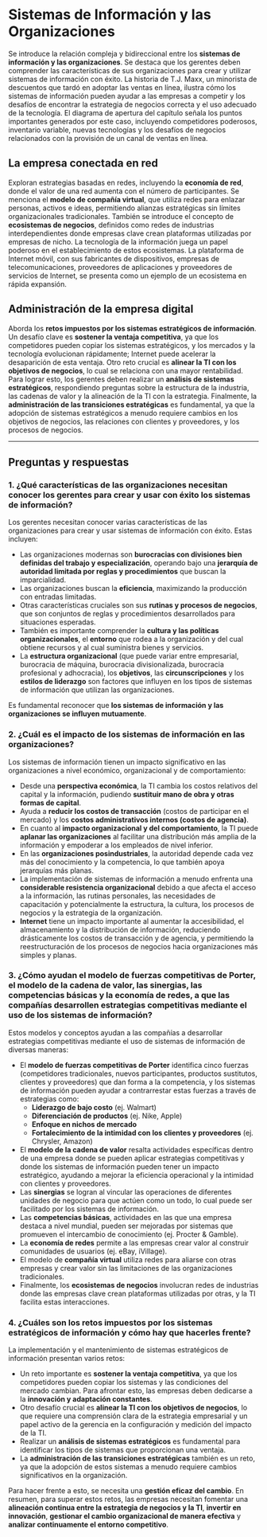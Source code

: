 # Sistemas de Información y las Organizaciones

Se introduce la relación compleja y bidireccional entre los **sistemas de información y las organizaciones**. Se destaca que los gerentes deben comprender las características de sus organizaciones para crear y utilizar sistemas de información con éxito. La historia de T.J. Maxx, un minorista de descuentos que tardó en adoptar las ventas en línea, ilustra cómo los sistemas de información pueden ayudar a las empresas a competir y los desafíos de encontrar la estrategia de negocios correcta y el uso adecuado de la tecnología. El diagrama de apertura del capítulo señala los puntos importantes generados por este caso, incluyendo competidores poderosos, inventario variable, nuevas tecnologías y los desafíos de negocios relacionados con la provisión de un canal de ventas en línea.

## La empresa conectada en red

Exploran estrategias basadas en redes, incluyendo la **economía de red**, donde el valor de una red aumenta con el número de participantes. Se menciona el **modelo de compañía virtual**, que utiliza redes para enlazar personas, activos e ideas, permitiendo alianzas estratégicas sin límites organizacionales tradicionales. También se introduce el concepto de **ecosistemas de negocios**, definidos como redes de industrias interdependientes donde empresas clave crean plataformas utilizadas por empresas de nicho. La tecnología de la información juega un papel poderoso en el establecimiento de estos ecosistemas. La plataforma de Internet móvil, con sus fabricantes de dispositivos, empresas de telecomunicaciones, proveedores de aplicaciones y proveedores de servicios de Internet, se presenta como un ejemplo de un ecosistema en rápida expansión.

## Administración de la empresa digital

Aborda los **retos impuestos por los sistemas estratégicos de información**. Un desafío clave es **sostener la ventaja competitiva**, ya que los competidores pueden copiar los sistemas estratégicos, y los mercados y la tecnología evolucionan rápidamente; Internet puede acelerar la desaparición de esta ventaja. Otro reto crucial es **alinear la TI con los objetivos de negocios**, lo cual se relaciona con una mayor rentabilidad. Para lograr esto, los gerentes deben realizar un **análisis de sistemas estratégicos**, respondiendo preguntas sobre la estructura de la industria, las cadenas de valor y la alineación de la TI con la estrategia. Finalmente, la **administración de las transiciones estratégicas** es fundamental, ya que la adopción de sistemas estratégicos a menudo requiere cambios en los objetivos de negocios, las relaciones con clientes y proveedores, y los procesos de negocios.

---

## Preguntas y respuestas

### 1. ¿Qué características de las organizaciones necesitan conocer los gerentes para crear y usar con éxito los sistemas de información?

Los gerentes necesitan conocer varias características de las organizaciones para crear y usar sistemas de información con éxito. Estas incluyen:

- Las organizaciones modernas son **burocracias con divisiones bien definidas del trabajo y especialización**, operando bajo una **jerarquía de autoridad limitada por reglas y procedimientos** que buscan la imparcialidad.
- Las organizaciones buscan la **eficiencia**, maximizando la producción con entradas limitadas.
- Otras características cruciales son sus **rutinas y procesos de negocios**, que son conjuntos de reglas y procedimientos desarrollados para situaciones esperadas.
- También es importante comprender la **cultura y las políticas organizacionales**, el **entorno** que rodea a la organización y del cual obtiene recursos y al cual suministra bienes y servicios.
- La **estructura organizacional** (que puede variar entre empresarial, burocracia de máquina, burocracia divisionalizada, burocracia profesional y adhocracia), los **objetivos**, las **circunscripciones** y los **estilos de liderazgo** son factores que influyen en los tipos de sistemas de información que utilizan las organizaciones.

Es fundamental reconocer que **los sistemas de información y las organizaciones se influyen mutuamente**.

### 2. ¿Cuál es el impacto de los sistemas de información en las organizaciones?

Los sistemas de información tienen un impacto significativo en las organizaciones a nivel económico, organizacional y de comportamiento:

- Desde una **perspectiva económica**, la TI cambia los costos relativos del capital y la información, pudiendo **sustituir mano de obra y otras formas de capital**.
- Ayuda a **reducir los costos de transacción** (costos de participar en el mercado) y los **costos administrativos internos (costos de agencia)**.
- En cuanto al **impacto organizacional y del comportamiento**, la TI puede **aplanar las organizaciones** al facilitar una distribución más amplia de la información y empoderar a los empleados de nivel inferior.
- En las **organizaciones posindustriales**, la autoridad depende cada vez más del conocimiento y la competencia, lo que también apoya jerarquías más planas.
- La implementación de sistemas de información a menudo enfrenta una **considerable resistencia organizacional** debido a que afecta el acceso a la información, las rutinas personales, las necesidades de capacitación y potencialmente la estructura, la cultura, los procesos de negocios y la estrategia de la organización.
- **Internet** tiene un impacto importante al aumentar la accesibilidad, el almacenamiento y la distribución de información, reduciendo drásticamente los costos de transacción y de agencia, y permitiendo la reestructuración de los procesos de negocios hacia organizaciones más simples y planas.

### 3. ¿Cómo ayudan el modelo de fuerzas competitivas de Porter, el modelo de la cadena de valor, las sinergias, las competencias básicas y la economía de redes, a que las compañías desarrollen estrategias competitivas mediante el uso de los sistemas de información?

Estos modelos y conceptos ayudan a las compañías a desarrollar estrategias competitivas mediante el uso de sistemas de información de diversas maneras:

- El **modelo de fuerzas competitivas de Porter** identifica cinco fuerzas (competidores tradicionales, nuevos participantes, productos sustitutos, clientes y proveedores) que dan forma a la competencia, y los sistemas de información pueden ayudar a contrarrestar estas fuerzas a través de estrategias como:
  - **Liderazgo de bajo costo** (ej. Walmart)
  - **Diferenciación de productos** (ej. Nike, Apple)
  - **Enfoque en nichos de mercado**
  - **Fortalecimiento de la intimidad con los clientes y proveedores** (ej. Chrysler, Amazon)
- El **modelo de la cadena de valor** resalta actividades específicas dentro de una empresa donde se pueden aplicar estrategias competitivas y donde los sistemas de información pueden tener un impacto estratégico, ayudando a mejorar la eficiencia operacional y la intimidad con clientes y proveedores.
- Las **sinergias** se logran al vincular las operaciones de diferentes unidades de negocio para que actúen como un todo, lo cual puede ser facilitado por los sistemas de información.
- Las **competencias básicas**, actividades en las que una empresa destaca a nivel mundial, pueden ser mejoradas por sistemas que promueven el intercambio de conocimiento (ej. Procter & Gamble).
- La **economía de redes** permite a las empresas crear valor al construir comunidades de usuarios (ej. eBay, iVillage).
- El modelo de **compañía virtual** utiliza redes para aliarse con otras empresas y crear valor sin las limitaciones de las organizaciones tradicionales.
- Finalmente, los **ecosistemas de negocios** involucran redes de industrias donde las empresas clave crean plataformas utilizadas por otras, y la TI facilita estas interacciones.

### 4. ¿Cuáles son los retos impuestos por los sistemas estratégicos de información y cómo hay que hacerles frente?

La implementación y el mantenimiento de sistemas estratégicos de información presentan varios retos:

- Un reto importante es **sostener la ventaja competitiva**, ya que los competidores pueden copiar los sistemas y las condiciones del mercado cambian. Para afrontar esto, las empresas deben dedicarse a la **innovación y adaptación constantes**.
- Otro desafío crucial es **alinear la TI con los objetivos de negocios**, lo que requiere una comprensión clara de la estrategia empresarial y un papel activo de la gerencia en la configuración y medición del impacto de la TI.
- Realizar un **análisis de sistemas estratégicos** es fundamental para identificar los tipos de sistemas que proporcionan una ventaja.
- La **administración de las transiciones estratégicas** también es un reto, ya que la adopción de estos sistemas a menudo requiere cambios significativos en la organización.

Para hacer frente a esto, se necesita una **gestión eficaz del cambio**. En resumen, para superar estos retos, las empresas necesitan fomentar una **alineación continua entre la estrategia de negocios y la TI**, **invertir en innovación**, **gestionar el cambio organizacional de manera efectiva** y **analizar continuamente el entorno competitivo**.
